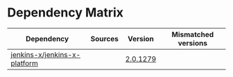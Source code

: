 # Dependency Matrix

Dependency | Sources | Version | Mismatched versions
---------- | ------- | ------- | -------------------
[jenkins-x/jenkins-x-platform](https://github.com/jenkins-x/jenkins-x-platform.git) |  | [2.0.1279](https://github.com/jenkins-x/jenkins-x-platform/releases/tag/v2.0.1279) | 
